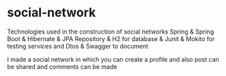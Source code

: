 # social-network

Technologies used in the construction of social networks
Spring &
Spring Boot &
Hibernate &
JPA Repository &
H2 for database &
Junit & Mokito for testing services and Dtos &
Swagger to document

I made a social network in which you can create a profile and also post can be shared and comments can be made
